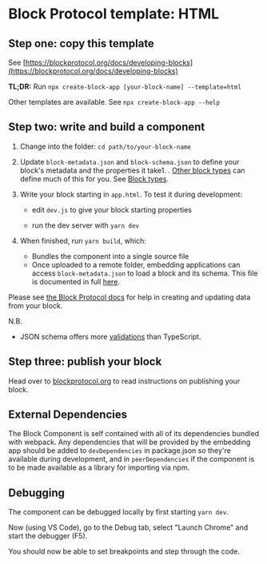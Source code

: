 # Block Protocol template: HTML

## Step one: copy this template

See [https://blockprotocol.org/docs/developing-blocks](https://blockprotocol.org/docs/developing-blocks)

**TL;DR:** Run `npx create-block-app [your-block-name] --template=html`

Other templates are available. See `npx create-block-app --help`

## Step two: write and build a component

1.  Change into the folder: `cd path/to/your-block-name`

1.  Update `block-metadata.json` and `block-schema.json` to define your block's metadata and the properties it take1. . [Other block types]() can define much of this for you. See [Block types](https://blockprotocol.org/spec/block-types).

1.  Write your block starting in `app.html`. To test it during development:

    - edit `dev.js` to give your block starting properties

    - run the dev server with `yarn dev`

1.  When finished, run `yarn build`, which:

    - Bundles the component into a single source file
    - Once uploaded to a remote folder, embedding applications can access `block-metadata.json` to load a block and its schema. This file is documented in full [here](https://blockprotocol.org/spec).

Please see [the Block Protocol docs](https://blockprotocol.org/docs/developing-blocks)
for help in creating and updating data from your block.

N.B.

- JSON schema offers more [validations](https://json-schema.org/draft/2019-09/json-schema-validation.html) than TypeScript.

## Step three: publish your block

Head over to [blockprotocol.org](https://blockprotocol.org/docs/developing-blocks#publish) to read instructions on publishing your block.

## External Dependencies

The Block Component is self contained with all of its dependencies bundled with webpack. Any dependencies that will be provided by the embedding app should be added to `devDependencies` in package.json so they're available during development, and in `peerDependencies` if the component is to be made available as a library for importing via npm.

## Debugging

The component can be debugged locally by first starting `yarn dev`.

Now (using VS Code), go to the Debug tab, select "Launch Chrome" and start the debugger (F5).

You should now be able to set breakpoints and step through the code.
